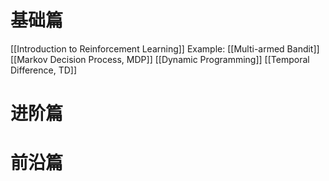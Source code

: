 # 基础篇
[[Introduction to Reinforcement Learning]]
Example: [[Multi-armed Bandit]]
[[Markov Decision Process, MDP]]
[[Dynamic Programming]]
[[Temporal Difference, TD]]

# 进阶篇
# 前沿篇

